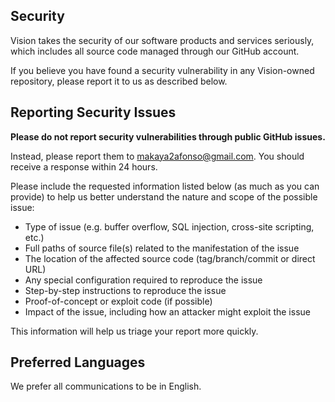 ## Security

Vision takes the security of our software products and services seriously, which includes all source code managed through our GitHub account.

If you believe you have found a security vulnerability in any Vision-owned repository, please report it to us as described below.

## Reporting Security Issues

**Please do not report security vulnerabilities through public GitHub issues.**

Instead, please report them to [makaya2afonso@gmail.com](makaya2afonso@gmail.com).
You should receive a response within 24 hours.

Please include the requested information listed below (as much as you can provide) to help us better understand the nature and scope of the possible issue:

- Type of issue (e.g. buffer overflow, SQL injection, cross-site scripting, etc.)
- Full paths of source file(s) related to the manifestation of the issue
- The location of the affected source code (tag/branch/commit or direct URL)
- Any special configuration required to reproduce the issue
- Step-by-step instructions to reproduce the issue
- Proof-of-concept or exploit code (if possible)
- Impact of the issue, including how an attacker might exploit the issue

This information will help us triage your report more quickly.

## Preferred Languages

We prefer all communications to be in English.
